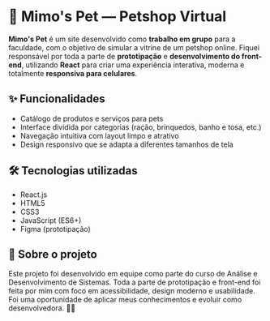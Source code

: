 # 🐾 Mimo's Pet — Petshop Virtual

**Mimo's Pet** é um site desenvolvido como **trabalho em grupo** para a faculdade, com o objetivo de simular a vitrine de um petshop online. Fiquei responsável por toda a parte de **prototipação** e **desenvolvimento do front-end**, utilizando **React** para criar uma experiência interativa, moderna e totalmente **responsiva para celulares**.

## ✨ Funcionalidades

* Catálogo de produtos e serviços para pets
* Interface dividida por categorias (ração, brinquedos, banho e tosa, etc.)
* Navegação intuitiva com layout limpo e atrativo
* Design responsivo que se adapta a diferentes tamanhos de tela

## 🛠️ Tecnologias utilizadas

* React.js
* HTML5
* CSS3
* JavaScript (ES6+)
* Figma (prototipação)

## 🎯 Sobre o projeto

Este projeto foi desenvolvido em equipe como parte do curso de Análise e Desenvolvimento de Sistemas. Toda a parte de prototipação e front-end foi feita por mim com foco em acessibilidade, design moderno e usabilidade. Foi uma oportunidade de aplicar meus conhecimentos e evoluir como desenvolvedora. 🐾💖
